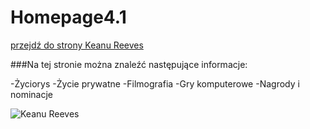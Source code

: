# Homepage4.1
[przejdź do strony Keanu Reeves]

###Na tej stronie można znaleźć następujące informacje:

-Życiorys
-Życie prywatne
-Filmografia
-Gry komputerowe
-Nagrody i nominacje

![Keanu Reeves](https://github.com/1288812/Homepage4.1/blob/main/image/Reuni%C3%A3o_com_o_ator_norte-americano_Keanu_Reeves_(46806576944)_(cropped).jpg?raw=true)













[przejdź do strony Keanu Reeves]: <https://1288812.github.io/Homepage4.1/>

